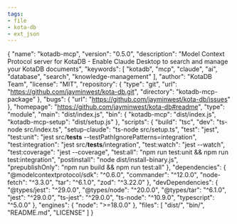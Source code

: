 ```yaml
---
tags:
- file
- kota-db
- ext_json
---
```

{
  "name": "kotadb-mcp",
  "version": "0.5.0",
  "description": "Model Context Protocol server for KotaDB - Enable Claude Desktop to search and manage your KotaDB documents",
  "keywords": [
    "kotadb",
    "mcp",
    "claude",
    "ai",
    "database",
    "search",
    "knowledge-management"
  ],
  "author": "KotaDB Team",
  "license": "MIT",
  "repository": {
    "type": "git",
    "url": "https://github.com/jayminwest/kota-db.git",
    "directory": "kotadb-mcp-package"
  },
  "bugs": {
    "url": "https://github.com/jayminwest/kota-db/issues"
  },
  "homepage": "https://github.com/jayminwest/kota-db#readme",
  "type": "module",
  "main": "dist/index.js",
  "bin": {
    "kotadb-mcp": "dist/index.js",
    "kotadb-mcp-setup": "dist/setup.js"
  },
  "scripts": {
    "build": "tsc",
    "dev": "ts-node src/index.ts",
    "setup-claude": "ts-node src/setup.ts",
    "test": "jest",
    "test:unit": "jest src/__tests__ --testPathIgnorePatterns=integration",
    "test:integration": "jest src/__tests__/integration",
    "test:watch": "jest --watch",
    "test:coverage": "jest --coverage",
    "test:all": "npm run test:unit && npm run test:integration",
    "postinstall": "node dist/install-binary.js",
    "prepublishOnly": "npm run build && npm run test:all"
  },
  "dependencies": {
    "@modelcontextprotocol/sdk": "^0.6.0",
    "commander": "^12.0.0",
    "node-fetch": "^3.3.0",
    "tar": "^6.1.0",
    "zod": "^3.22.0"
  },
  "devDependencies": {
    "@types/jest": "^29.0.0",
    "@types/node": "^20.0.0",
    "@types/tar": "^6.1.0",
    "jest": "^29.0.0",
    "ts-jest": "^29.0.0",
    "ts-node": "^10.9.0",
    "typescript": "^5.0.0"
  },
  "engines": {
    "node": ">=18.0.0"
  },
  "files": [
    "dist/",
    "bin/",
    "README.md",
    "LICENSE"
  ]
}
